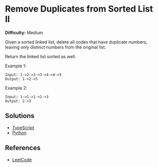 #  Remove Duplicates from Sorted List II #

**Difficulty:** Medium

Given a sorted linked list, delete all nodes that have duplicate numbers, leaving only distinct numbers from the original list.

Return the linked list sorted as well.

Example 1:
```
Input: 1->2->3->3->4->4->5
Output: 1->2->5
```

Example 2:
```
Input: 1->1->1->2->3
Output: 2->3
```

## Solutions ##

- [TypeScript](./solution-ts.ts)
- [Python](./solution-python.py)

## References ##

- [LeetCode](https://leetcode.com/problems/remove-duplicates-from-sorted-list-ii/)
